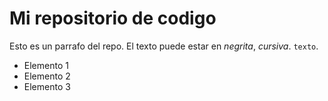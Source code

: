 # Mi repositorio de codigo

Esto es un parrafo del repo. El texto puede estar en *negrita*, _cursiva_. `texto`.

- Elemento 1
- Elemento 2
- Elemento 3


